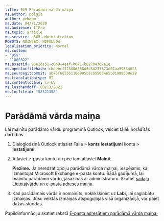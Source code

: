 ```yaml
---
title: 959 Parādāmā vārda maiņa
ms.author: pdigia
author: pebaum
ms.date: 04/21/2020
ms.audience: ITPro
ms.topic: article
ms.service: o365-administration
ROBOTS: NOINDEX, NOFOLLOW
localization_priority: Normal
ms.custom:
- "959"
- "1800022"
ms.assetid: 96e2de51-c8b0-4eef-b071-b02784367e1e
ms.openlocfilehash: cbaebcf71380d558d6d34237373d07aa59584623
ms.sourcegitcommit: ab75f66355116e995b3cb5505465b31989339e28
ms.translationtype: MT
ms.contentlocale: lv-LV
ms.lasthandoff: 08/13/2021
ms.locfileid: "58321358"
---
```

# <a name="change-your-display-name"></a>Parādāmā vārda maiņa
  
Lai mainītu parādāmo vārdu programmā Outlook, veiciet tālāk norādītās darbības.
  
1. Dialoglodziņā Outlook atlasiet Faila  \> **konts Iestatījumi** konta \> **Iestatījumi**.

2. Atlasiet e-pasta kontu un pēc tam atlasiet **Mainīt**.

    **Piezīme.** Ja neredzat opciju parādāmā vārda maiņai, iespējams, ka izmantojat Microsoft Exchange e-pasta kontu. Šādā gadījumā, lai mainītu parādāmo vārdu, jāsazinās ar administratoru. Skatiet [sadaļu Lietotājvārda un e-pasta adreses maiņa.](https://docs.microsoft.com/microsoft-365/admin/add-users/change-a-user-name-and-email-address)
  
3. Kad parādāmais vārds ir nomainīts, noklikšķiniet uz **Labi,** lai saglabātu izmaiņas. Jūsu veiktās izmaiņas atspoguļojas visā organizācijā, var paiet dažas stundas.

Papildinformāciju skatiet rakstā [E-pasta adresātiem parādāmā vārda maiņa.](https://support.office.com/article/2b53331a-ba2a-4803-88dc-ac9fe376c8a9.aspx)
  